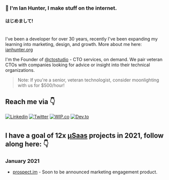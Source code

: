 ### 👋 I'm Ian Hunter, I make stuff on the internet. 

#### はじめまして!

#

I've been a developer for over 30 years, recently I've been expanding my learning into marketing, design, and growth. More about me here: [ianhunter.org](https://ianhunter.org)

I'm the Founder of [@ctostudio](https://cto.studio) - CTO services, on demand. We pair veteran CTOs with companies looking for advice or insight into their technical organizations. 

> Note: If you're a senior, veteran technologist, consider moonlighting with us for $500/hour!

<!-- <details>
  <summary><b>📊 Github Stats</b></summary>
  <p align="center"> <img src="https://github-readme-stats.vercel.app/api?username=ianhunter&count_private=true&show_icons=true&include_all_commits=true" alt="Spikey Sanju | Stats" />
</details> -->

## Reach me via 👇

[![Linkedin](https://img.shields.io/badge/LinkedIn-blue.svg?&logo=linkedin)](https://www.linkedin.com/in/ianhunter)
[![Twitter](https://img.shields.io/badge/Twitter-skyblue.svg?&logo=twitter)](https://twitter.com/ianhunter)
[![WIP.co](https://img.shields.io/badge/WIP.co?logo=dev)](https://dev.to/ianh)
[![Dev.to](https://img.shields.io/badge/Dev.to-black.svg?logo=dev)](https://dev.to/ianh)


#
## I have a goal of 12x [μSaas](https://tylertringas.com/micro-saas-ebook/) projects in 2021, follow along here: 👇

### January 2021

- [prospect.im](https://prospect.im) - Soon to be announced marketing engagement product.


